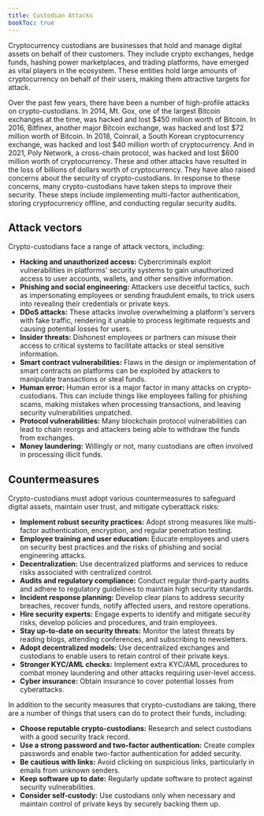 ```yaml
---
title: Custodian Attacks
bookToc: true
---
```


Cryptocurrency custodians are businesses that hold and manage digital assets on behalf of their customers. They include crypto exchanges, hedge funds, hashing power marketplaces, and trading platforms, have emerged as vital players in the ecosystem. These entities hold large amounts of cryptocurrency on behalf of their users, making them attractive targets for attack.

Over the past few years, there have been a number of high-profile attacks on crypto-custodians. In 2014, Mt. Gox, one of the largest Bitcoin exchanges at the time, was hacked and lost $450 million worth of Bitcoin. In 2016, Bitfinex, another major Bitcoin exchange, was hacked and lost $72 million worth of Bitcoin. In 2018, Coinrail, a South Korean cryptocurrency exchange, was hacked and lost $40 million worth of cryptocurrency. And in 2021, Poly Network, a cross-chain protocol, was hacked and lost $600 million worth of cryptocurrency. These and other attacks have resulted in the loss of billions of dollars worth of cryptocurrency. They have also raised concerns about the security of crypto-custodians. In response to these concerns, many crypto-custodians have taken steps to improve their security. These steps include implementing multi-factor authentication, storing cryptocurrency offline, and conducting regular security audits.

## Attack vectors

Crypto-custodians face a range of attack vectors, including:

- **Hacking and unauthorized access:** Cybercriminals exploit vulnerabilities in platforms' security systems to gain unauthorized access to user accounts, wallets, and other sensitive information.
- **Phishing and social engineering:** Attackers use deceitful tactics, such as impersonating employees or sending fraudulent emails, to trick users into revealing their credentials or private keys.
- **DDoS attacks:** These attacks involve overwhelming a platform's servers with fake traffic, rendering it unable to process legitimate requests and causing potential losses for users.
- **Insider threats:** Dishonest employees or partners can misuse their access to critical systems to facilitate attacks or steal sensitive information.
- **Smart contract vulnerabilities:** Flaws in the design or implementation of smart contracts on platforms can be exploited by attackers to manipulate transactions or steal funds.
- **Human error:** Human error is a major factor in many attacks on crypto-custodians. This can include things like employees falling for phishing scams, making mistakes when processing transactions, and leaving security vulnerabilities unpatched.
- **Protocol vulnerabilities:** Many blockchain protocol vulnerabilities can lead to chain reorgs and attackers being able to withdraw the funds from exchanges.
- **Money laundering:** Willingly or not, many custodians are often involved in processing illicit funds.

## Countermeasures

Crypto-custodians must adopt various countermeasures to safeguard digital assets, maintain user trust, and mitigate cyberattack risks:

- **Implement robust security practices:** Adopt strong measures like multi-factor authentication, encryption, and regular penetration testing.
- **Employee training and user education:** Educate employees and users on security best practices and the risks of phishing and social engineering attacks.
- **Decentralization:** Use decentralized platforms and services to reduce risks associated with centralized control.
- **Audits and regulatory compliance:** Conduct regular third-party audits and adhere to regulatory guidelines to maintain high security standards.
- **Incident response planning:** Develop clear plans to address security breaches, recover funds, notify affected users, and restore operations.
- **Hire security experts:** Engage experts to identify and mitigate security risks, develop policies and procedures, and train employees.
- **Stay up-to-date on security threats:** Monitor the latest threats by reading blogs, attending conferences, and subscribing to newsletters.
- **Adopt decentralized models:** Use decentralized exchanges and custodians to enable users to retain control of their private keys.
- **Stronger KYC/AML checks:** Implement extra KYC/AML procedures to combat money laundering and other attacks requiring user-level access.
- **Cyber insurance:** Obtain insurance to cover potential losses from cyberattacks.

In addition to the security measures that crypto-custodians are taking, there are a number of things that users can do to protect their funds, including:

- **Choose reputable crypto-custodians:** Research and select custodians with a good security track record.
- **Use a strong password and two-factor authentication:** Create complex passwords and enable two-factor authentication for added security.
- **Be cautious with links:** Avoid clicking on suspicious links, particularly in emails from unknown senders.
- **Keep software up to date:** Regularly update software to protect against security vulnerabilities.
- **Consider self-custody:** Use custodians only when necessary and maintain control of private keys by securely backing them up.
